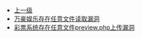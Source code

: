 * [上一级](docs/wy876_poc/)
* [万豪娱乐存在任意文件读取漏洞](docs/wy876_poc/%E8%8F%A0%E8%8F%9C/%E4%B8%87%E8%B1%AA%E5%A8%B1%E4%B9%90%E5%AD%98%E5%9C%A8%E4%BB%BB%E6%84%8F%E6%96%87%E4%BB%B6%E8%AF%BB%E5%8F%96%E6%BC%8F%E6%B4%9E.md)
* [彩票系统存在任意文件preview.php上传漏洞](docs/wy876_poc/%E8%8F%A0%E8%8F%9C/%E5%BD%A9%E7%A5%A8%E7%B3%BB%E7%BB%9F%E5%AD%98%E5%9C%A8%E4%BB%BB%E6%84%8F%E6%96%87%E4%BB%B6preview.php%E4%B8%8A%E4%BC%A0%E6%BC%8F%E6%B4%9E.md)
